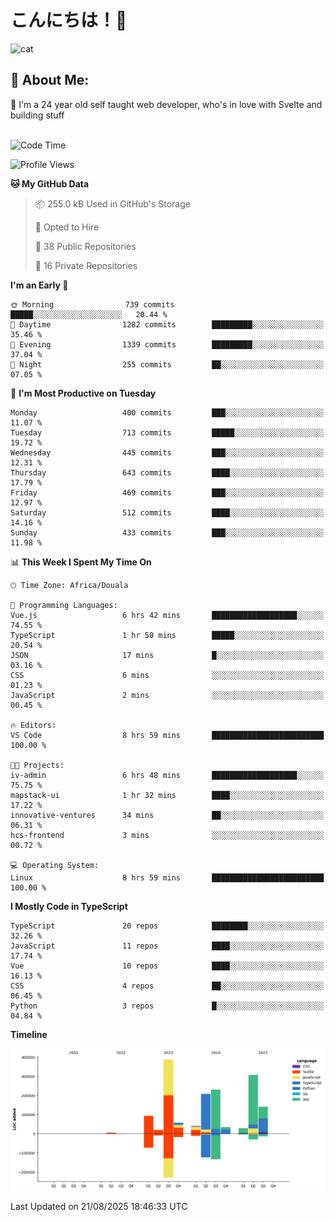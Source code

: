 

# こんにちは！🙂  
![cat](https://github.com/michaelnji/michaelnji/assets/73862378/606e99e9-2c18-4853-8722-991e4af8eae6)

## 💫 About Me:
🙂 I'm a 24 year old self taught web developer, who's in love with Svelte and building stuff <br><br>

<!--START_SECTION:waka-->
![Code Time](http://img.shields.io/badge/Code%20Time-1%2C304%20hrs%2015%20mins-blue)

![Profile Views](http://img.shields.io/badge/Profile%20Views-0-blue)

**🐱 My GitHub Data** 

> 📦 255.0 kB Used in GitHub's Storage 
 > 
> 💼 Opted to Hire
 > 
> 📜 38 Public Repositories 
 > 
> 🔑 16 Private Repositories 
 > 
**I'm an Early 🐤** 

```text
🌞 Morning                739 commits         █████░░░░░░░░░░░░░░░░░░░░   20.44 % 
🌆 Daytime                1282 commits        █████████░░░░░░░░░░░░░░░░   35.46 % 
🌃 Evening                1339 commits        █████████░░░░░░░░░░░░░░░░   37.04 % 
🌙 Night                  255 commits         ██░░░░░░░░░░░░░░░░░░░░░░░   07.05 % 
```
📅 **I'm Most Productive on Tuesday** 

```text
Monday                   400 commits         ███░░░░░░░░░░░░░░░░░░░░░░   11.07 % 
Tuesday                  713 commits         █████░░░░░░░░░░░░░░░░░░░░   19.72 % 
Wednesday                445 commits         ███░░░░░░░░░░░░░░░░░░░░░░   12.31 % 
Thursday                 643 commits         ████░░░░░░░░░░░░░░░░░░░░░   17.79 % 
Friday                   469 commits         ███░░░░░░░░░░░░░░░░░░░░░░   12.97 % 
Saturday                 512 commits         ████░░░░░░░░░░░░░░░░░░░░░   14.16 % 
Sunday                   433 commits         ███░░░░░░░░░░░░░░░░░░░░░░   11.98 % 
```


📊 **This Week I Spent My Time On** 

```text
🕑︎ Time Zone: Africa/Douala

💬 Programming Languages: 
Vue.js                   6 hrs 42 mins       ███████████████████░░░░░░   74.55 % 
TypeScript               1 hr 50 mins        █████░░░░░░░░░░░░░░░░░░░░   20.54 % 
JSON                     17 mins             █░░░░░░░░░░░░░░░░░░░░░░░░   03.16 % 
CSS                      6 mins              ░░░░░░░░░░░░░░░░░░░░░░░░░   01.23 % 
JavaScript               2 mins              ░░░░░░░░░░░░░░░░░░░░░░░░░   00.45 % 

🔥 Editors: 
VS Code                  8 hrs 59 mins       █████████████████████████   100.00 % 

🐱‍💻 Projects: 
iv-admin                 6 hrs 48 mins       ███████████████████░░░░░░   75.75 % 
mapstack-ui              1 hr 32 mins        ████░░░░░░░░░░░░░░░░░░░░░   17.22 % 
innovative-ventures      34 mins             ██░░░░░░░░░░░░░░░░░░░░░░░   06.31 % 
hcs-frontend             3 mins              ░░░░░░░░░░░░░░░░░░░░░░░░░   00.72 % 

💻 Operating System: 
Linux                    8 hrs 59 mins       █████████████████████████   100.00 % 
```

**I Mostly Code in TypeScript** 

```text
TypeScript               20 repos            ████████░░░░░░░░░░░░░░░░░   32.26 % 
JavaScript               11 repos            ████░░░░░░░░░░░░░░░░░░░░░   17.74 % 
Vue                      10 repos            ████░░░░░░░░░░░░░░░░░░░░░   16.13 % 
CSS                      4 repos             ██░░░░░░░░░░░░░░░░░░░░░░░   06.45 % 
Python                   3 repos             █░░░░░░░░░░░░░░░░░░░░░░░░   04.84 % 
```



**Timeline**

![Lines of Code chart](https://raw.githubusercontent.com/michaelnji/michaelnji/main/assets/bar_graph.png)


 Last Updated on 21/08/2025 18:46:33 UTC
<!--END_SECTION:waka-->
